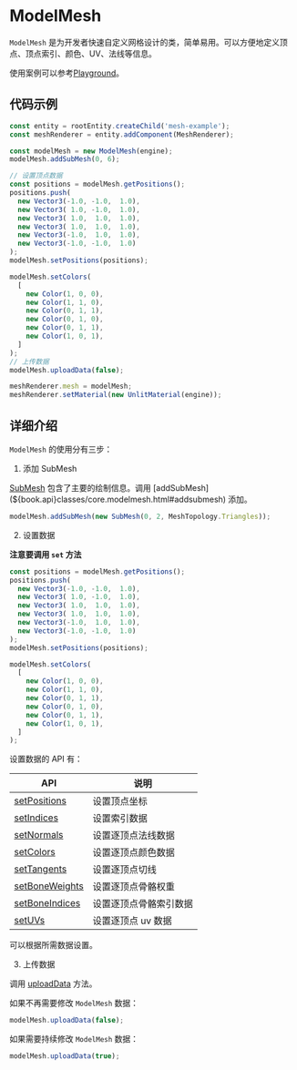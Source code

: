 # ModelMesh

`ModelMesh` 是为开发者快速自定义网格设计的类，简单易用。可以方便地定义顶点、顶点索引、颜色、UV、法线等信息。

使用案例可以参考[Playground](${book.playground}#/model-mesh)。

## 代码示例

```TypeScript
const entity = rootEntity.createChild('mesh-example');
const meshRenderer = entity.addComponent(MeshRenderer);

const modelMesh = new ModelMesh(engine);
modelMesh.addSubMesh(0, 6);

// 设置顶点数据
const positions = modelMesh.getPositions();
positions.push(
  new Vector3(-1.0, -1.0,  1.0),
  new Vector3( 1.0, -1.0,  1.0),
  new Vector3( 1.0,  1.0,  1.0),
  new Vector3( 1.0,  1.0,  1.0),
  new Vector3(-1.0,  1.0,  1.0),
  new Vector3(-1.0, -1.0,  1.0)
);
modelMesh.setPositions(positions);

modelMesh.setColors(
  [
    new Color(1, 0, 0),
    new Color(1, 1, 0),
    new Color(0, 1, 1),
    new Color(0, 1, 0),
    new Color(0, 1, 1),
    new Color(1, 0, 1),
  ]
);
// 上传数据
modelMesh.uploadData(false);

meshRenderer.mesh = modelMesh;
meshRenderer.setMaterial(new UnlitMaterial(engine));
```

## 详细介绍

`ModelMesh` 的使用分有三步：

1. 添加 SubMesh

[SubMesh](${book.api}classes/core.submesh.html) 包含了主要的绘制信息。调用 [addSubMesh](${book.api}classes/core.modelmesh.html#addsubmesh) 添加。

```TypeScript
modelMesh.addSubMesh(new SubMesh(0, 2, MeshTopology.Triangles));
```

2. 设置数据

**注意要调用 `set` 方法**

```TypeScript
const positions = modelMesh.getPositions();
positions.push(
  new Vector3(-1.0, -1.0,  1.0),
  new Vector3( 1.0, -1.0,  1.0),
  new Vector3( 1.0,  1.0,  1.0),
  new Vector3( 1.0,  1.0,  1.0),
  new Vector3(-1.0,  1.0,  1.0),
  new Vector3(-1.0, -1.0,  1.0)
);
modelMesh.setPositions(positions);

modelMesh.setColors(
  [
    new Color(1, 0, 0),
    new Color(1, 1, 0),
    new Color(0, 1, 1),
    new Color(0, 1, 0),
    new Color(0, 1, 1),
    new Color(1, 0, 1),
  ]
);
```

设置数据的 API 有：

| API            | 说明                   |
| -------------- | ---------------------- |
| [setPositions](${book.api}classes/core.modelmesh.html#setpositions)   | 设置顶点坐标           |
| [setIndices](${book.api}classes/core.modelmesh.html#setindices)     | 设置索引数据           |
| [setNormals](${book.api}classes/core.modelmesh.html#setnormals)     | 设置逐顶点法线数据     |
| [setColors](${book.api}classes/core.modelmesh.html#setcolors)      | 设置逐顶点颜色数据     |
| [setTangents](${book.api}classes/core.modelmesh.html#settangents)    | 设置逐顶点切线         |
| [setBoneWeights](${book.api}classes/core.modelmesh.html#setboneweights) | 设置逐顶点骨骼权重     |
| [setBoneIndices](${book.api}classes/core.modelmesh.html#setboneindices) | 设置逐顶点骨骼索引数据 |
| [setUVs](${book.api}classes/core.modelmesh.html#setuvs)         | 设置逐顶点 uv 数据     |

可以根据所需数据设置。

3. 上传数据

调用 [uploadData](${book.api}classes/core.modelmesh.html#uploaddata) 方法。

如果不再需要修改 `ModelMesh` 数据：

``` TypeScript
modelMesh.uploadData(false);
```

如果需要持续修改 `ModelMesh` 数据：

``` TypeScript
modelMesh.uploadData(true);
```


